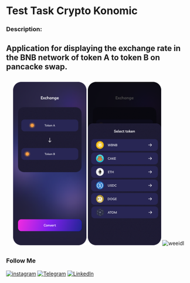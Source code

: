 # Test Task Crypto Konomic
   
### Description:
## Application for displaying the exchange rate in the BNB network of token A to token B on pancacke swap.
  
## 
<p align="center">
   <img src="https://github.com/weeidl/testTaskCryptoKonomic/blob/master/image/screen_one.png" width="200" title="weeidl">
   <img src="https://github.com/weeidl/testTaskCryptoKonomic/blob/master/image/screen_two.png" width="200" title="weeidl">
   <img src="https://github.com/weeidl/testTaskCryptoKonomic/blob/master/image/screen_three.png" width="200" title="weeidl">
</p>

##
### Follow Me
[![instagram](https://img.shields.io/badge/-instagram-05151e?style=for-the-badge&logo=instagram)](https://www.instagram.com/weeidl/)
[![Telegram](https://img.shields.io/badge/-Telegram-05151e?style=for-the-badge&logo=Telegram)](https://t.me/weeidl)
[![LinkedIn](https://img.shields.io/badge/-LinkedIn-05151e?style=for-the-badge&logo=LinkedIn)](https://www.linkedin.com/in/weeidl/)
